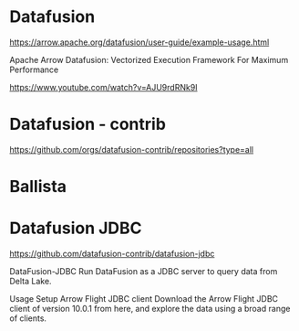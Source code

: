 # Datafusion


https://arrow.apache.org/datafusion/user-guide/example-usage.html




Apache Arrow Datafusion: Vectorized Execution Framework For Maximum Performance

https://www.youtube.com/watch?v=AJU9rdRNk9I



# Datafusion - contrib

https://github.com/orgs/datafusion-contrib/repositories?type=all







# Ballista






# Datafusion JDBC

https://github.com/datafusion-contrib/datafusion-jdbc

DataFusion-JDBC
Run DataFusion as a JDBC server to query data from Delta Lake.

Usage
Setup Arrow Flight JDBC client
Download the Arrow Flight JDBC client of version 10.0.1 from here, and explore the data using a broad range of clients.













